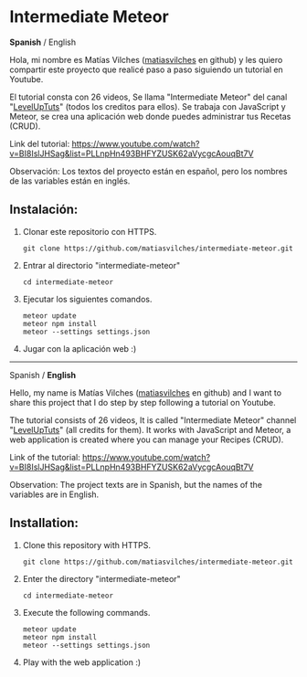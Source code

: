 Intermediate Meteor
===================

**Spanish** / English

Hola, mi nombre es Matías Vilches ([matiasvilches](https://github.com/matiasvilches) en github) y les quiero compartir este proyecto que realicé paso a paso siguiendo un tutorial en Youtube.

El tutorial consta con 26 videos, Se llama "Intermediate Meteor" del canal "[LevelUpTuts](https://www.youtube.com/channel/UCyU5wkjgQYGRB0hIHMwm2Sg)" (todos los creditos para ellos). Se trabaja con JavaScript y Meteor, se crea una aplicación web donde puedes administrar tus Recetas (CRUD).

Link del tutorial: https://www.youtube.com/watch?v=BI8IslJHSag&list=PLLnpHn493BHFYZUSK62aVycgcAouqBt7V

Observación: Los textos del proyecto están en español, pero los nombres de las variables están en inglés.

Instalación:
------------
1. Clonar este repositorio con HTTPS.
	```
	git clone https://github.com/matiasvilches/intermediate-meteor.git
	```

2. Entrar al directorio "intermediate-meteor"
	```
	cd intermediate-meteor
	```

3. Ejecutar los siguientes comandos.
	```
	meteor update
	meteor npm install
	meteor --settings settings.json
	```

4. Jugar con la aplicación web :)

---

Spanish / **English**

Hello, my name is Matías Vilches ([matiasvilches](https://github.com/matiasvilches) en github) and I want to share this project that I do step by step following a tutorial on Youtube.

The tutorial consists of 26 videos, It is called "Intermediate Meteor" channel "[LevelUpTuts](https://www.youtube.com/channel/UCyU5wkjgQYGRB0hIHMwm2Sg)" (all credits for them). It works with JavaScript and Meteor, a web application is created where you can manage your Recipes (CRUD).

Link of the tutorial: https://www.youtube.com/watch?v=BI8IslJHSag&list=PLLnpHn493BHFYZUSK62aVycgcAouqBt7V

Observation: The project texts are in Spanish, but the names of the variables are in English.

Installation:
------------
1. Clone this repository with HTTPS.
	```
	git clone https://github.com/matiasvilches/intermediate-meteor.git
	```

2. Enter the directory "intermediate-meteor"
	```
	cd intermediate-meteor
	```

3. Execute the following commands.
	```
	meteor update
	meteor npm install
	meteor --settings settings.json
	```
4. Play with the web application :)
